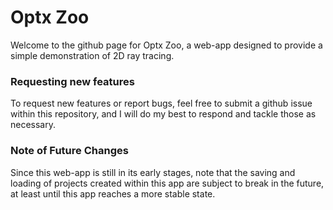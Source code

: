 # Optx Zoo

Welcome to the github page for Optx Zoo, a web-app designed to provide a simple demonstration of 2D ray tracing.

### Requesting new features

To request new features or report bugs, feel free to submit a github issue within this repository, and I will do my best to respond and tackle those as necessary.

### Note of Future Changes

Since this web-app is still in its early stages, note that the saving and loading of projects created within this app are subject to break in the future, at least until this app reaches a more stable state.

